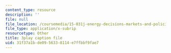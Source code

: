 ```yaml
---
content_type: resource
description: ''
file: null
file_location: /coursemedia/15-031j-energy-decisions-markets-and-policies-spring-2012/31f37a1bde0956338114e7ffbbf9fae7_XJdqfhuqLJA.vtt
file_type: application/x-subrip
resourcetype: Other
title: 3play caption file
uid: 31f37a1b-de09-5633-8114-e7ffbbf9fae7
---
```

